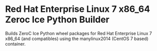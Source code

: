Red Hat Enterprise Linux 7 x86_64 Zeroc Ice Python Builder
==========================================================

Builds ZeroC Ice Python wheel packages for Red Hat Enterprise Linux 7 x86_64 (and compatibles) using the manylinux2014 (CentOS 7 based) container.

